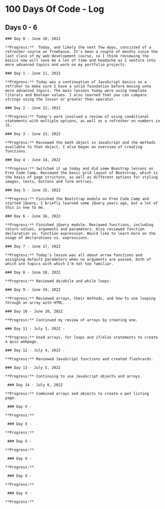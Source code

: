 # 100 Days Of Code - Log

## Days 0 - 6

    ### Day 0 - June 10, 2022

    **Progress:**  Today, and likely the next few days, consisted of a refresher course on Treehouse. It's been a couple of months since the last class of my web development course, so I think reviewing the basics now will save me a lot of time and headache as I venture into more advanced topics and work on my portfolio projects.

    ### Day 1 - June 11, 2022

    **Progress:** Today was a continuation of JavaScript basics as a refrsher to make sure I have a solid foundation before moving onto more advanced topics. The main lessons today were using template literals and Boolean values. I also learned that you can compare strings using the lesser or greater than operator.

    ### Day 2 - June 12, 2022

    **Progress:** Today's work involved a review of using conditional statements with multiple options, as well as a refresher on numbers in JS.

    ### Day 3 - June 13, 2022

    **Progress:** Reviewed the math object in JavaScript and the methods available to that object. I also began an overview of creating functions.

    ### Day 4 - June 14, 2022

    **Progress:** Switched it up today and did some Boostrap lessons on Free Code Camp. Reviewed the basic grid layout of Bootstrap, which is the basis of page structure, as well as different options for styling images, texts, buttons and form entries.

    ### Day 5 - June 15, 2022

    **Progress:** Finished the Bootstrap module on Free Code Camp and started jQuery. I briefly learned some jQuery years ago, but a lot of this is new to me.

    ### Day 6 - June 16, 2022

    **Progress:** Finished jQuery module. Reviewed functions, including return values, arguments and parameters. Also reviewed function declaration vs. function expression. Would like to learn more on the usage of declarations vs. expressions.

    ### Day 7 - June 17, 2022

    **Progress:** Today's lesson was all about arrow functions and assigning default parameters when no arguments are passed, both of which are topics with which I'm not too familiar.

    ### Day 8 - June 18, 2022

    **Progress:** Reviewed do/while and while loops.

    ### Day 9 - June 19, 2022

    **Progress:** Reviewed arrays, their methods, and how to use looping through an array with HTML.

    ### Day 10 - June 20, 2022 

    **Progress:** Continued my review of arrays by creating one.

    ### Day 11 - July 3, 2022 - 

    **Progress:** Used arrays, for loops and if/else statements to create a quiz webpage.

    ### Day 12 - July 4, 2022 - 

    **Progress:** Reviewed JavaScript functions and created flashcards.

    ### Day 13 - July 5, 2022 

    **Progress:** Continuing to use JavaScript objects and arrays.

     ### Day 14 - July 6, 2022

    **Progress:** Combined arrays and objects to create a pet listing page.

     ### Day X - 

    **Progress:**

     ### Day X - 

    **Progress:**
    
     ### Day X - 

    **Progress:**

     ### Day X - 

    **Progress:**

     ### Day X - 

    **Progress:**

     ### Day X - 

    **Progress:**